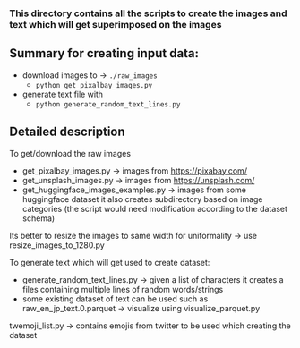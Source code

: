 ### This directory contains all the scripts to create the images and text which will get superimposed on the images

## Summary for creating input data: 
- download images to -> `./raw_images`
    - `python get_pixalbay_images.py`
- generate text file with 
    - `python generate_random_text_lines.py`

## Detailed description
To get/download the raw images
- get_pixalbay_images.py -> images from https://pixabay.com/
- get_unsplash_images.py -> images from https://unsplash.com/
- get_huggingface_images_examples.py -> images from some huggingface dataset it also creates subdirectory based on image categories (the script would need modification according to the dataset schema)

Its better to resize the images to same width for uniformality -> use resize_images_to_1280.py


To generate text which will get used to create dataset:
- generate_random_text_lines.py -> given a list of characters it creates a files containing multiple lines of random words/strings
- some existing dataset of text can be used such as raw_en_jp_text.0.parquet -> visualize using visualize_parquet.py

twemoji_list.py -> contains emojis from twitter to be used which creating the dataset
